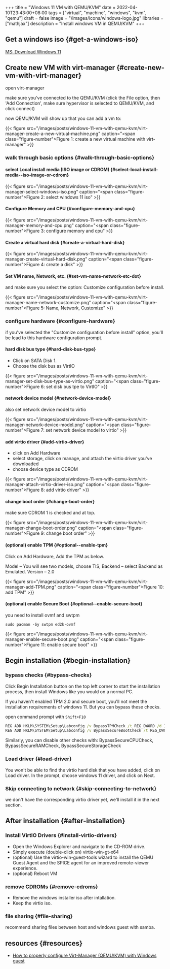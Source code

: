 +++
title = "Windows 11 VM with QEMU/KVM"
date = 2022-04-10T23:43:00+08:00
tags = ["virtual", "machine", "windows", "kvm", "qemu"]
draft = false
image = "/images/icons/windows-logo.jpg"
libraries = ["mathjax"]
description = "Install windows VM in QEMU/KVM"
+++

## Get a windows iso {#get-a-windows-iso}

[MS: Download Windows 11](https://www.microsoft.com/en-in/software-download/windows11)


## Create new VM with virt-manager {#create-new-vm-with-virt-manager}

open virt-manager

make sure you've connected to the QEMU/KVM (click the File option, then 'Add Connection', make sure hypervisor is selected to QEMU/KVM, and click connect)

now QEMU/KVM will show up that you can add a vm to:

{{< figure src="/images/posts/windows-11-vm-with-qemu-kvm/virt-manager-create-a-new-virtual-machine.png" caption="<span class=\"figure-number\">Figure 1: </span>create a new virtual machine with virt-manager" >}}


### walk through basic options {#walk-through-basic-options}


#### select Local install media (ISO image or CDROM) {#select-local-install-media--iso-image-or-cdrom}

{{< figure src="/images/posts/windows-11-vm-with-qemu-kvm/virt-manager-select-windows-iso.png" caption="<span class=\"figure-number\">Figure 2: </span>select windows 11 iso" >}}


#### Configure Memory and CPU {#configure-memory-and-cpu}

{{< figure src="/images/posts/windows-11-vm-with-qemu-kvm/virt-manager-memory-and-cpu.png" caption="<span class=\"figure-number\">Figure 3: </span>configure memory and cpu" >}}


#### Create a virtual hard disk {#create-a-virtual-hard-disk}

{{< figure src="/images/posts/windows-11-vm-with-qemu-kvm/virt-manager-create-virtual-hard-disk.png" caption="<span class=\"figure-number\">Figure 4: </span>create a disk" >}}


#### Set VM name, Network, etc. {#set-vm-name-network-etc-dot}

and make sure you select the option: Customize configuration before install.

{{< figure src="/images/posts/windows-11-vm-with-qemu-kvm/virt-manager-name-network-customize.png" caption="<span class=\"figure-number\">Figure 5: </span>Name, Network, Customize" >}}


### configure hardware {#configure-hardware}

if you've selected the "Customize configuration before install" option, you'll be lead to this hardware configuration prompt.


#### hard disk bus type {#hard-disk-bus-type}

-   Click on SATA Disk 1.
-   Choose the disk bus as VirtIO

{{< figure src="/images/posts/windows-11-vm-with-qemu-kvm/virt-manager-set-disk-bus-type-as-virtio.png" caption="<span class=\"figure-number\">Figure 6: </span>set disk bus tpe to VirtIO" >}}


#### network device model {#network-device-model}

also set network device model to virtio

{{< figure src="/images/posts/windows-11-vm-with-qemu-kvm/virt-manager-network-device-model.png" caption="<span class=\"figure-number\">Figure 7: </span>set network device model to virtio" >}}


#### add virtio driver {#add-virtio-driver}

-   click on Add Hardware
-   select storage, click on manage, and attach the virtio driver you've downloaded
-   choose device type as CDROM

{{< figure src="/images/posts/windows-11-vm-with-qemu-kvm/virt-manager-attach-virtio-driver-iso.png" caption="<span class=\"figure-number\">Figure 8: </span>add virtio driver" >}}


#### change boot order {#change-boot-order}

make sure CDROM 1 is checked and at top.

{{< figure src="/images/posts/windows-11-vm-with-qemu-kvm/virt-manager-change-boot-order.png" caption="<span class=\"figure-number\">Figure 9: </span>change boot order" >}}


#### (optional) enable TPM {#optional--enable-tpm}

Click on Add  Hardware, Add the TPM as below.

Model – You will see two models, choose TIS,
Backend – select Backend as Emulated.
Version – 2.0

{{< figure src="/images/posts/windows-11-vm-with-qemu-kvm/virt-manager-add-TPM.png" caption="<span class=\"figure-number\">Figure 10: </span>add TPM" >}}


#### (optional) enable Secure Boot {#optional--enable-secure-boot}

you need to install ovmf and swtpm

```shell
sudo pacman -Sy swtpm ed2k-ovmf
```

{{< figure src="/images/posts/windows-11-vm-with-qemu-kvm/virt-manager-enable-secure-boot.png" caption="<span class=\"figure-number\">Figure 11: </span>enable secure boot" >}}


## Begin installation {#begin-installation}


### bypass checks {#bypass-checks}

Click Begin Installation button on the top left corner to start the installation process, then install Windows like you would on a normal PC.

If you haven't enabled TPM 2.0 and secure boot, you'll not meet the installation requirements of windows 11. But you can bypass these checks.

open command prompt with `Shift+F10`

```bat
REG ADD HKLM\SYSTEM\Setup\Labconfig /v BypassTPMCheck /t REG_DWORD /d 1
REG ADD HKLM\SYSTEM\Setup\Labconfig /v BypassSecureBootCheck /t REG_DWORD /d 1
```

Similarly, you can disable other checks with: BypassSecureCPUCheck, BypassSecureRAMCheck, BypassSecureStorageCheck


### Load driver {#load-driver}

You won't be able to find the virtio hard disk that you have added, click on Load driver. In the prompt, choose windows 11 driver, and click on Next.


### Skip connecting to network {#skip-connecting-to-network}

we don't have the corresponding virtio driver yet, we'll install it in the next section.


## After installation {#after-installation}


### Install VirtIO Drivers {#install-virtio-drivers}

-   Open the Windows Explorer and navigate to the CD-ROM drive.
-   Simply execute (double-click on) virtio-win-gt-x64
-   (optional) Use the virtio-win-guest-tools wizard to install the QEMU Guest Agent and the SPICE agent for an improved remote-viewer experience.
-   (optional) Reboot VM


### remove CDROMs {#remove-cdroms}

-   Remove the windows installer iso after intallation.
-   Keep the virtio iso.


### file sharing {#file-sharing}

recommend sharing files between host and windows guest with samba.


## resources {#resources}

-   [How to properly configure Virt-Manager (QEMU/KVM) with Windows guest](https://askubuntu.com/questions/1146441/how-to-properly-configure-virt-manager-qemu-kvm-with-windows-guest)

